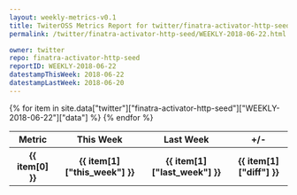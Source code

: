```yaml
---
layout: weekly-metrics-v0.1
title: TwiterOSS Metrics Report for twitter/finatra-activator-http-seed | WEEKLY-2018-06-22 | 2018-06-22
permalink: /twitter/finatra-activator-http-seed/WEEKLY-2018-06-22.html

owner: twitter
repo: finatra-activator-http-seed
reportID: WEEKLY-2018-06-22
datestampThisWeek: 2018-06-22
datestampLastWeek: 2018-06-20
---
```


<table style="width: 100%">
    <tr>
        <th>Metric</th>
        <th>This Week</th>
        <th>Last Week</th>
        <th>+/-</th>
    </tr>
    {% for item in site.data["twitter"]["finatra-activator-http-seed"]["WEEKLY-2018-06-22"]["data"] %}
    <tr>
        <th>{{ item[0] }}</th>
        <th>{{ item[1]["this_week"] }}</th>
        <th>{{ item[1]["last_week"] }}</th>
        <th>{{ item[1]["diff"] }}</th>
    </tr>
    {% endfor %}
</table>

